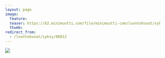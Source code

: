 ```yaml
---
layout: page
image:
  feature:
  teaser: https://b2.minimuutti.com/file/minimuutti-com/luontokuvat/syksy/IMG_20130907_203650-245px.jpg
  thumb:
redirect_from:
  - /luontokuvat/syksy/00012
---
```


![](https://b2.minimuutti.com/file/minimuutti-com/luontokuvat/syksy/IMG_20130907_203650-800px.jpg)
